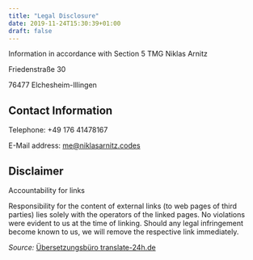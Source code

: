 ```yaml
---
title: "Legal Disclosure"
date: 2019-11-24T15:30:39+01:00
draft: false
---
```


Information in accordance with Section 5 TMG 
Niklas Arnitz

Friedenstraße 30

76477 Elchesheim-Illingen

## Contact Information

Telephone: +49 176 41478167

E-Mail address: [me@niklasarnitz.codes](mailto:me@niklasarnitz.codes)

## Disclaimer

Accountability for links

Responsibility for the content of external links (to web pages of third parties) lies solely with the operators of the linked pages. No violations were evident to us at the time of linking. Should any legal infringement become known to us, we will remove the respective link immediately.

*Source:* [Übersetzungsbüro translate-24h.de](http://www.translate-24h.de/) 